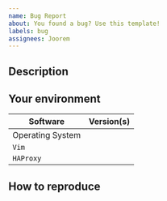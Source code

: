 ```yaml
---
name: Bug Report
about: You found a bug? Use this template!
labels: bug
assignees: Joorem
---
```


## Description

<!--
Provide a description of the bug you encountered
-->

## Your environment

| Software         | Version(s) |
| ---------------- | ---------- |
| Operating System |            |
| `Vim`            |            |
| `HAProxy`        |            |

## How to reproduce

<!--
_Please provide a way to reproduce the bug_
-->
